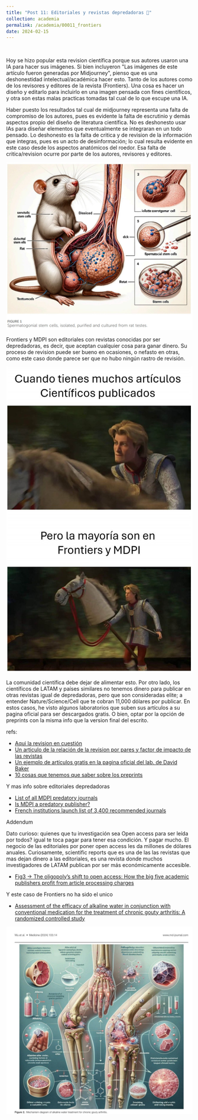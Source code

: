 ```yaml
---
title: "Post 11: Editoriales y revistas depredadoras 🦈"
collection: academia
permalink: /academia/00011_frontiers
date: 2024-02-15
---
```


&nbsp;


Hoy se hizo popular esta revision científica porque sus autores usaron una IA para hacer sus imágenes. Si bien incluyeron  "Las imágenes de este artículo fueron generadas por Midjourney", pienso que es 
una deshonestidad intelectual/académica hacer esto. Tanto de los autores como de los revisores y editores de la revista (Frontiers). Una cosa es hacer un diseño y editarlo para incluirlo en una imagen 
pensada con fines científicos, y otra son estas malas practicas tomadas tal cual de lo que escupe una IA. 

Haber puesto los resultados tal cual de midjourney representa una falta de compromiso de los autores, pues es evidente la falta de escrutinio y demás aspectos propio del diseño de literatura científica. 
No es deshonesto usar IAs para diseñar elementos que eventualmente se integraran en un todo pensado. Lo deshonesto es la falta de critica y de revision de la información que integras, pues es un acto de 
desinformación; lo cual resulta evidente en este caso desde los aspectos anatómicos del roedor. Esa falta de critica/revision ocurre por parte de los autores, revisores y editores.

![img](/images/academia/00011_mouse.jpg)


Frontiers y MDPI son editoriales con revistas conocidas por ser depredadoras, es decir, que aceptan cualquier cosa para ganar dinero. Su proceso de revision puede ser bueno en ocasiones, o nefasto en otras, como este caso donde parece ser que no hubo ningún rastro de revisión. 

![img](/images/academia/00011_mouse2.jpg)

La comunidad científica debe dejar de alimentar esto. Por otro lado, los científicos de LATAM y países similares no tenemos dinero para publicar en otras revistas igual de depredadoras, pero que son consideradas elite; a entender Nature/Science/Cell que te cobran 11,000 dólares por publicar. En estos casos, he visto algunos laboratorios que suben sus artículos a su pagina oficial para ser descargados gratis. O bien, optar por la opción de preprints con la misma info que la version final del escrito. 


refs:
* [Aqui la revision en cuestión](https://www.frontiersin.org/journals/cell-and-developmental-biology/articles/10.3389/fcell.2023.1339390/full)
* [Un articulo de la relación de la revision por pares y factor de impacto de las revistas](https://journals.plos.org/plosbiology/article?id=10.1371/journal.pbio.3002238)
* [Un ejemplo de artículos gratis en la pagina oficial del lab. de David Baker](https://www.bakerlab.org/publications/)
* [10 cosas que tenemos que saber sobre los preprints](https://kamounlab.medium.com/10-things-you-should-know-about-preprints-96a0d6dc1235)

Y mas info sobre editoriales depredadoras
* [List of all MDPI predatory journals](https://predatoryjournals.org/news/f/list-of-all-mdpi-predatory-publications?blogcategory=Predatory+Publishing)
* [Is MDPI a predatory publisher?](https://paolocrosetto.wordpress.com/2021/04/12/is-mdpi-a-predatory-publisher/)
* [French institutions launch list of 3,400 recommended journals](https://predatoryjournals.org/news/f/french-institutions-launch-list-of-recommended-journals)


Addendum


Dato curioso: quienes que tu investigación sea Open access para ser leída por todos? igual te toca pagar para tener esa condición. Y pagar mucho.
El negocio de las editoriales por poner open access les da millones de dólares anuales. Curiosamente, scientific reports que es una de las las revistas que mas dejan dinero a las editoriales, 
es una revista donde muchos investigadores de LATAM publican por ser más económicamente accesible.
- [Fig3 -> The oligopoly’s shift to open access: How the big five academic publishers profit from article processing charges](https://direct.mit.edu/qss/article/4/4/778/118070/The-oligopoly-s-shift-to-open-access-How-the-big)


Y este caso de Frontiers no ha sido el unico
* [Assessment of the efficacy of alkaline water in conjunction with conventional medication for the treatment of chronic gouty arthritis: A randomized controlled study](https://www.ncbi.nlm.nih.gov/pmc/articles/PMC10994428/)

![img](/images/academia/00011_mouse3.jpg)
